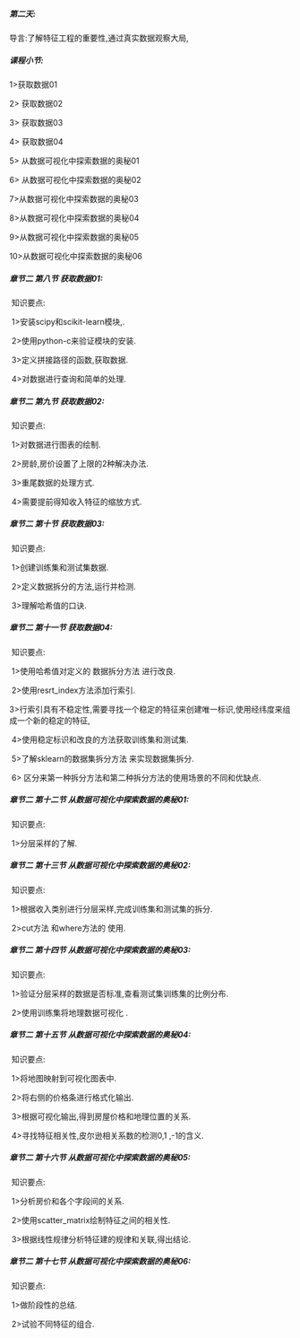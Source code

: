 ##### **第二天:** 

导言:了解特征工程的重要性,通过真实数据观察大局,

##### **课程小节:**  

1>获取数据01

2> 获取数据02

3> 获取数据03

4> 获取数据04

5> 从数据可视化中探索数据的奥秘01

6> 从数据可视化中探索数据的奥秘02

7>从数据可视化中探索数据的奥秘03

8>从数据可视化中探索数据的奥秘04

9>从数据可视化中探索数据的奥秘05

10>从数据可视化中探索数据的奥秘06

##### **章节二  第八节 获取数据01:**

​    知识要点:

​        1>安装scipy和scikit-learn模块,.

​        2>使用python-c来验证模块的安装.

​        3>定义拼接路径的函数,获取数据.

​        4>对数据进行查询和简单的处理.

##### **章节二  第九节 获取数据02:**

​    知识要点:

​        1>对数据进行图表的绘制.

​        2>房龄,房价设置了上限的2种解决办法.

​        3>重尾数据的处理方式.

​        4>需要提前得知收入特征的缩放方式.

##### **章节二  第十节 获取数据03:**

​    知识要点:

​        1>创建训练集和测试集数据.

​        2>定义数据拆分的方法,运行并检测.

​        3>理解哈希值的口诀.

##### **章节二  第十一节 获取数据04:**

​    知识要点:

​        1>使用哈希值对定义的 数据拆分方法 进行改良.

​        2>使用resrt_index方法添加行索引.

​        3>行索引具有不稳定性,需要寻找一个稳定的特征来创建唯一标识,使用经纬度来组成一个新的稳定的特征,

​        4>使用稳定标识和改良的方法获取训练集和测试集.

​        5>了解sklearn的数据集拆分方法 来实现数据集拆分.

​        6> 区分来第一种拆分方法和第二种拆分方法的使用场景的不同和优缺点.

##### **章节二  第十二节 从数据可视化中探索数据的奥秘01:**

​    知识要点:

​        1>分层采样的了解.

##### **章节二  第十三节 从数据可视化中探索数据的奥秘02:**

​    知识要点:

​        1>根据收入类别进行分层采样,完成训练集和测试集的拆分.

​        2>cut方法 和where方法的 使用.

##### **章节二  第十四节 从数据可视化中探索数据的奥秘03:**

​    知识要点:

​        1>验证分层采样的数据是否标准,查看测试集训练集的比例分布.

​        2>使用训练集将地理数据可视化 .

##### **章节二  第十五节 从数据可视化中探索数据的奥秘04:**

​    知识要点:

​        1>将地图映射到可视化图表中.

​        2>将右侧的价格条进行格式化输出.

​        3>根据可视化输出,得到房屋价格和地理位置的关系.

​        4>寻找特征相关性,皮尔逊相关系数的检测0,1 ,-1的含义.

##### **章节二  第十六节 从数据可视化中探索数据的奥秘05:**

​    知识要点:

​        1>分析房价和各个字段间的关系.

​        2>使用scatter_matrix绘制特征之间的相关性.

​        3>根据线性规律分析特征建的规律和关联,得出结论.

##### **章节二  第十七节 从数据可视化中探索数据的奥秘06:**

​    知识要点:

​        1>做阶段性的总结.

​        2>试验不同特征的组合.